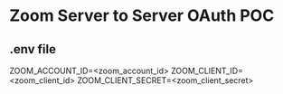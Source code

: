 # Zoom Server to Server OAuth POC

## .env file

ZOOM_ACCOUNT_ID=<zoom_account_id>
ZOOM_CLIENT_ID=<zoom_client_id>
ZOOM_CLIENT_SECRET=<zoom_client_secret>
